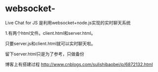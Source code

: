 # websocket-
Live Chat for JS
是利用websocket+node.js实现的实时聊天系统
 
1.有两个html文件。client.html和server.html。

只要server.js和client.html就可以实时聊天啦。

留下server.html只是为了参考，只做备份

博客上有搭建过程
http://www.cnblogs.com/sulishibaobei/p/6872132.html
